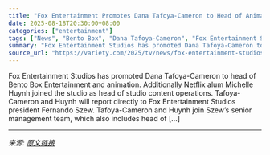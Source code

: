 ```yaml
---
title: "Fox Entertainment Promotes Dana Tafoya-Cameron to Head of Animation and Bento Box, Announces Netflix Vet Michelle Huynh as EVP of Content Operations"
date: 2025-08-18T20:30:00+08:00
categories: ["entertainment"]
tags: ["News", "Bento Box", "Dana Tafoya-Cameron", "Fox Entertainment Studios", "Michelle Huynh"]
summary: "Fox Entertainment Studios has promoted Dana Tafoya-Cameron to head of Bento Box Entertainment and animation. Additionally Netflix alum Michelle Huynh joined the studio as head of studio content operat"
source_url: "https://variety.com/2025/tv/news/fox-entertainment-studios-dana-tafoya-cameron-michelle-huynh-1236492174/"
---
```


Fox Entertainment Studios has promoted Dana Tafoya-Cameron to head of Bento Box Entertainment and animation. Additionally Netflix alum Michelle Huynh joined the studio as head of studio content operations. Tafoya-Cameron and Huynh will report directly to Fox Entertainment Studios president Fernando Szew. Tafoya-Cameron and Huynh join Szew’s senior management team, which also includes head of [&#8230;]

---

*来源: [原文链接](https://variety.com/2025/tv/news/fox-entertainment-studios-dana-tafoya-cameron-michelle-huynh-1236492174/)*

